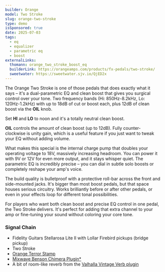 ```yaml
---
builder: Orange
model: Two Stroke
slug: orange-two-stroke
type: demo
isSponsored: true
date: 2025-07-03
tags:
  - eq
  - equalizer
  - parametric eq
  - boost
externalLinks:
  thomann: orange_two_stroke_boost_eq
  builderLink: https://orangeamps.com/products/fx-pedals/two-stroke/
  sweetwater: https://sweetwater.sjv.io/QjED2x
---
```


The Orange Two Stroke is one of those pedals that does exactly what it says – it's a dual-parametric EQ and clean boost that gives you surgical control over your tone. Two frequency bands (Hi: 850Hz-8.2kHz, Lo: 120Hz-1.2kHz) with up to 18dB of cut or boost each, plus 12dB of clean boost via the **OIL** knob. 

Set **HI** and **LO** to noon and it's a totally neutral clean boost.

**OIL** controls the amount of clean boost (up to 12dB). Fully counter-clockwise is unity gain, which is a useful feature if you just want to tweak your EQ without adding volume. 

What makes this special is the internal charge pump that doubles your operating voltage to 18V, massively increasing headroom. You can power it with 9V or 12V for even more output, and it stays whisper quiet. The parametric EQ is incredibly precise – you can dial in subtle solo boosts or completely reshape your amp's voice.

The build quality is bulletproof with a protective roll-bar across the front and side-mounted jacks. It's bigger than most boost pedals, but that space houses serious circuitry. Works brilliantly before or after other pedals, or even in your effects loop for different tonal possibilities.

For players who want both clean boost and precise EQ control in one pedal, the Two Stroke delivers. It's perfect for adding that extra channel to your amp or fine-tuning your sound without coloring your core tone.

### Signal Chain

- Fidelity Guitars Stellarosa Lite II with Lollar Firebird pickups (bridge pickup)
- Two Stroke
- [Orange Terror Stamp](/demos/orange-terror-stamp/)
- [Mixwave Benson Chimera Plugin*](https://sweetwater.sjv.io/B0N2PL)
- A bit of room-like reverb from the [Valhalla Vintage Verb plugin](https://valhalladsp.com/shop/reverb/valhalla-vintage-verb/)
